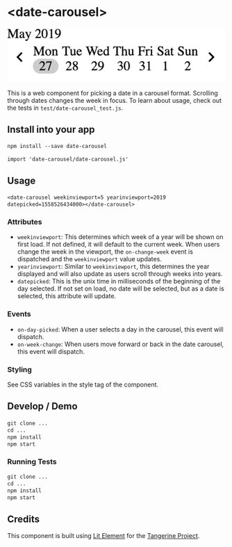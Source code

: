 # \<date-carousel\>

![Screenshot](./screenshot.png)

This is a web component for picking a date in a carousel format. Scrolling through dates changes the week in focus. To learn about usage, check out the tests in `test/date-carousel_test.js`.

## Install into your app
```
npm install --save date-carousel
```

```
import 'date-carousel/date-carousel.js'
```

## Usage
```
<date-carousel weekinviewport=5 yearinviewport=2019 datepicked=1558526434000></date-carousel>
```

### Attributes
- `weekinviewport`: This determines which week of a year will be shown on first load. If not defined, it will default to the current week. When users change the week in the viewport, the `on-change-week` event is dispatched and the `weekinviewport` value updates. 
- `yearinviewport`: Similar to `weekinviewport`, this determines the year displayed and will also update as users scroll through weeks into years. 
- `datepicked`: This is the unix time in milliseconds of the beginning of the day selected. If not set on load, no date will be selected, but as a date is selected, this attribute will update.

### Events
- `on-day-picked`: When a user selects a day in the carousel, this event will dispatch.
- `on-week-change`: When users move forward or back in the date carousel, this event will dispatch.

### Styling
See CSS variables in the style tag of the component.

## Develop / Demo
```
git clone ...
cd ...
npm install
npm start
```

### Running Tests

```
git clone ...
cd ...
npm install
npm start
```



## Credits
This component is built using [Lit Element](https://github.com/Polymer/lit-element) for the [Tangerine Project](https://github.com/tangerine-community/tangerine).

